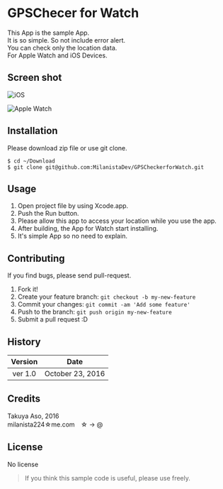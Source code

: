 # GPSChecer for Watch
This App is the sample App.  
It is so simple. So not include error alert.  
You can check only the location data.  
For Apple Watch and iOS Devices.

## Screen shot

![iOS](https://2.bp.blogspot.com/-J3IjbY5KSWo/WAutjX1jdZI/AAAAAAAAD2o/1BgJxRLcUaM9wXJTdPkDMCm-H0f4lMQkACLcB/s1600/GPSCfW_iOS.png)

![Apple Watch](https://2.bp.blogspot.com/-tWSjXXYyRgs/WAutjeELv5I/AAAAAAAAD2k/dZBHgQbBq4kbFaxvMHWe9_2J2ZDOI0uqQCLcB/s1600/GPSCfW_Watch.PNG)

## Installation
Please download zip file or use git clone.  

```
$ cd ~/Download
$ git clone git@github.com:MilanistaDev/GPSCheckerforWatch.git
```

## Usage
1. Open project file by using Xcode.app.
2. Push the Run button.
3. Please allow this app to access your location while you use the app.
4. After building, the App for Watch start installing.
5. It's simple App so no need to explain.

## Contributing
If you find bugs, please send pull-request.

1. Fork it!
2. Create your feature branch: `git checkout -b my-new-feature`
3. Commit your changes: `git commit -am 'Add some feature'`
4. Push to the branch: `git push origin my-new-feature`
5. Submit a pull request :D

## History
| Version | Date |
|:--:|:--:|
|ver 1.0 | October 23, 2016 |

## Credits
Takuya Aso, 2016  
milanista224☆me.com　☆ -> @

## License
No license
> If you think this sample code is useful, please use freely.

